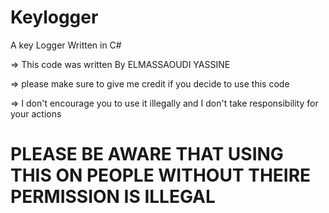 # Keylogger
A key Logger Written in C#


  => This code was written By ELMASSAOUDI YASSINE
  
  => please make sure to give me credit if you decide to use this code
  
  => I don't encourage you to use it illegally and I don't take responsibility for your actions
  
  # PLEASE BE AWARE THAT USING THIS ON PEOPLE WITHOUT THEIRE PERMISSION IS ILLEGAL
